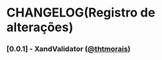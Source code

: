 ﻿# CHANGELOG(Registro de alterações)

### [0.0.1] - XandValidator ([@thtmorais](https://github.com/thtmorais))
